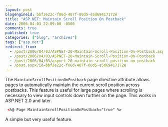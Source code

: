 ```yaml
---
layout: post
blogengineid: bbf3e22c-f86d-487f-80d5-e5d69417172e
title: "ASP.NET: Maintain Scroll Position On Postback"
date: 2006-04-03 22:09:00 -0500
comments: true
published: true
categories: ["blog", "archives"]
tags: ["asp.net"]
redirect_from: 
  - /post/2006/04/03/ASPNET-20-Maintain-Scroll-Position-On-Postback.aspx
  - /post/2006/04/03/ASPNET-20-Maintain-Scroll-Position-On-Postback
  - /post/2006/04/03/aspnet-20-maintain-scroll-position-on-postback
  - /post.aspx?id=bbf3e22c-f86d-487f-80d5-e5d69417172e
---
```


The `MaintainScrollPositionOnPostback` page directive attribute allows pages to automatically maintain the current scroll position across postbacks. This feature is useful for large pages where scrolling is necessary to view input controls down further on the page. This works in ASP.NET 2.0 and later.

```html
 <%@ Page MaintainScrollPositionOnPostback="true" %>
```

A simple but very useful feature.
